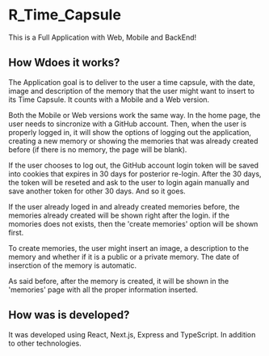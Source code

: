 # R_Time_Capsule
This is a Full Application with Web, Mobile and BackEnd!

## How Wdoes it works? 
The Application goal is to deliver to the user a time capsule, with the date, image and description of the memory that the user might want to insert to its Time Capsule. It counts with a Mobile and a Web version.

Both the Mobile or Web versions work the same way. In the home page, the user needs to sincronize with a GitHub account. Then, when the user is properly logged in, it will show the options of logging out the application, creating a new memory or showing the memories that was already created before (if there is no memory, the page will be blank).

If the user chooses to log out, the GitHub account login token will be saved into cookies that expires in 30 days for posterior re-login. After the 30 days, the token will be reseted and ask to the user to login again manually and save another token for other 30 days. And so it goes. 

If the user already loged in and already created memories before, the memories already created will be shown right after the login. if the momories does not exists, then the 'create memories' option will be shown first.

To create memories, the user might insert an image, a description to the memory and whether if it is a public or a private memory. The date of inserction of the memory is automatic.

As said before, after the memory is created, it will be shown in the 'memories' page with all the proper information inserted.

## How was is developed?
It was developed using React, Next.js, Express and TypeScript. In addition to other technologies.



